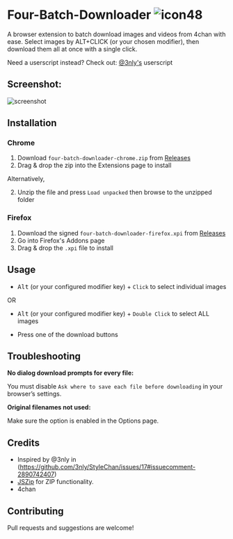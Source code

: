 # Four-Batch-Downloader ![icon48](https://github.com/user-attachments/assets/b53cb537-c3d6-48a9-bdef-d71433f34228)

A browser extension to batch download images and videos from 4chan with ease.
Select images by ALT+CLICK (or your chosen modifier), then download them all at once with a single click.

Need a userscript instead?
Check out: [@3nly's](https://gist.github.com/3nly/907b94181d75a39c5effb622266360df) userscript

## Screenshot:

![screenshot](https://github.com/user-attachments/assets/5a715735-2e5f-4bab-a8a4-637921c04a12)



## Installation

### Chrome

1. Download `four-batch-downloader-chrome.zip` from [Releases](https://github.com/otacoo/Four-Batch-Downloader/releases/latest)
2. Drag & drop the zip into the Extensions page to install

Alternatively,

2. Unzip the file and press `Load unpacked` then browse to the unzipped folder

### Firefox

1. Download the signed `four-batch-downloader-firefox.xpi` from [Releases](https://github.com/otacoo/Four-Batch-Downloader/releases/latest)
2. Go into Firefox's Addons page
3. Drag & drop the `.xpi` file to install

## Usage

- <kbd>Alt</kbd> (or your configured modifier key) + `Click` to select individual images

OR

- <kbd>Alt</kbd> (or your configured modifier key) + `Double Click` to select ALL images

- Press one of the download buttons

## Troubleshooting

**No dialog download prompts for every file:**

You must disable `Ask where to save each file before downloading` in your browser’s settings.

**Original filenames not used:**

Make sure the option is enabled in the Options page.


## Credits
- Inspired by @3nly in (https://github.com/3nly/StyleChan/issues/17#issuecomment-2890742407)
- [JSZip](https://stuk.github.io/jszip/) for ZIP functionality.
- 4chan


## Contributing

Pull requests and suggestions are welcome!

